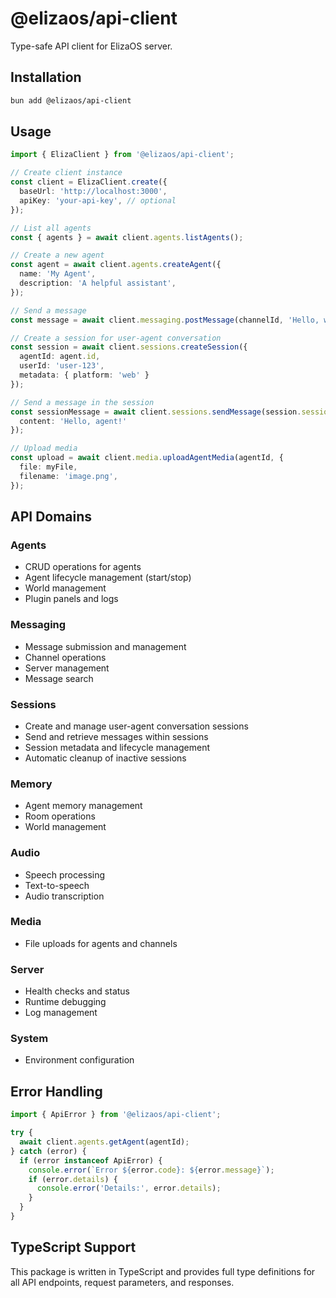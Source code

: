 # @elizaos/api-client

Type-safe API client for ElizaOS server.

## Installation

```bash
bun add @elizaos/api-client
```

## Usage

```typescript
import { ElizaClient } from '@elizaos/api-client';

// Create client instance
const client = ElizaClient.create({
  baseUrl: 'http://localhost:3000',
  apiKey: 'your-api-key', // optional
});

// List all agents
const { agents } = await client.agents.listAgents();

// Create a new agent
const agent = await client.agents.createAgent({
  name: 'My Agent',
  description: 'A helpful assistant',
});

// Send a message
const message = await client.messaging.postMessage(channelId, 'Hello, world!');

// Create a session for user-agent conversation
const session = await client.sessions.createSession({
  agentId: agent.id,
  userId: 'user-123',
  metadata: { platform: 'web' }
});

// Send a message in the session
const sessionMessage = await client.sessions.sendMessage(session.sessionId, {
  content: 'Hello, agent!'
});

// Upload media
const upload = await client.media.uploadAgentMedia(agentId, {
  file: myFile,
  filename: 'image.png',
});
```

## API Domains

### Agents

- CRUD operations for agents
- Agent lifecycle management (start/stop)
- World management
- Plugin panels and logs

### Messaging

- Message submission and management
- Channel operations
- Server management
- Message search

### Sessions

- Create and manage user-agent conversation sessions
- Send and retrieve messages within sessions
- Session metadata and lifecycle management
- Automatic cleanup of inactive sessions

### Memory

- Agent memory management
- Room operations
- World management

### Audio

- Speech processing
- Text-to-speech
- Audio transcription

### Media

- File uploads for agents and channels

### Server

- Health checks and status
- Runtime debugging
- Log management

### System

- Environment configuration

## Error Handling

```typescript
import { ApiError } from '@elizaos/api-client';

try {
  await client.agents.getAgent(agentId);
} catch (error) {
  if (error instanceof ApiError) {
    console.error(`Error ${error.code}: ${error.message}`);
    if (error.details) {
      console.error('Details:', error.details);
    }
  }
}
```

## TypeScript Support

This package is written in TypeScript and provides full type definitions for all API endpoints, request parameters, and responses.
